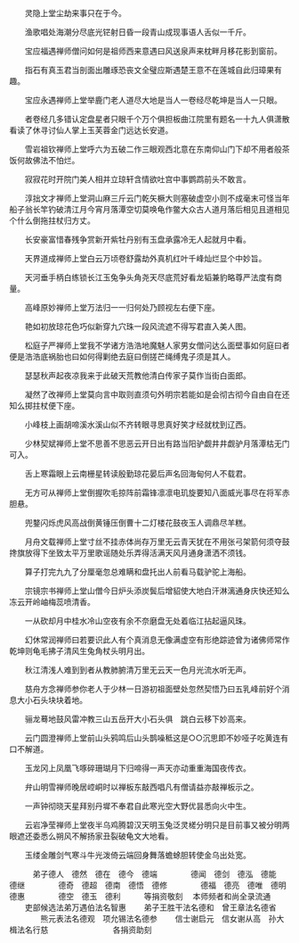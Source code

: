 <!-- { "loadSidebar": true } -->
　　灵隐上堂尘劫来事只在于今。

　　渔歌唱处海潮分尽底光铓射日昏一段青山成现事语人舌似一千斤。

　　宝应福遇禅师僧问如何是祖师西来意遇曰风送泉声来枕畔月移花影到窗前。

　　指石有真玉君当剖面出雕琢恐丧文全璧应斯遇楚王意不在莲城自此归璋果有趣。

　　宝应永遇禅师上堂举鹿门老人道尽大地是当人一卷经尽乾坤是当人一只眼。

　　者卷经几多错认定盘星者只眼千个万个俱担板曲江院里有题名一十九人俱潇散看读了休寻讨仙人掌上玉芙蓉金门远达长安道。

　　雪岩祖钦禅师上堂呼六为五破二作三眼观西北意在东南仰山门下却不用者般茶饭何故佛法不怕烂。

　　寂寂花时开院门美人相并立琼轩含情欲吐宫中事鹦鹉前头不敢言。

　　淳拙文才禅师上堂洞山麻三斤云门乾矢橛大则塞破虚空小则不成毫末可怪当年船子翁长竿钓破清江月今宵月落潭空切莫唤龟作鳖大众古人道月落后相见且道相见个什么倒拖拄杖归方丈。

　　长安豪富惜春残争赏新开紫牡丹别有玉盘承露冷无人起就月中看。

　　天界道成禅师上堂白云万顷卷舒露劫外真机红叶千峰灿烂显个中妙旨。

　　天河垂手柄白练锁长江玉兔争头角尧天尽底荒好看龙韬兼豹略尊严法度有商量。

　　高峰原妙禅师上堂万法归一一归何处乃顾视左右便下座。

　　艳如初放琼花色巧似新穿九穴珠一段风流遮不得写君直入美人图。

　　松庭子严禅师上堂我不学诸方浩浩地魔魅人家男女僧问达么面壁事如何庭曰者便是浩浩底祸胎也曰如何得剿绝去庭曰倒搓芒绳缚鬼子须是其人。

　　瑟瑟秋声起夜凉我来于此破天荒教他清白传家子莫作当街白面郎。

　　凝然了改禅师上堂莫向言中取则直须句外明宗若能如是会彻古彻今自由自在还知么掷拄杖便下座。

　　小峰枝上画胡啼溪水溪山似不齐转眼寻思真好笑才经就枕到辽西。

　　少林契斌禅师上堂不思善不思恶云开日出有路当阳驴觑井井觑驴月落潭枯无门可入。

　　舌上寒霜眼上云南栅星转读殷勤琼花晏后声名回海甸何人不载君。

　　无方可从禅师上堂倒握吹毛掠阵前霜锋凛凛电玑旋要知八面威光事尽在将军赤胆悬。

　　兜鍪闪烁虎风高战倒黄锤压倒曹十二灯楼花鼓夜玉人调鼎尽羊糕。

　　月舟文载禅师上堂寸丝不挂赤体尚存万里无云青天犹在不用张弓架箭何须夺鼓搀旗放得下坐致太平万里歌谣随处乐弄得活满天风月通身潇洒不须钱。

　　算子打完九九了分厘毫忽总难瞒和盘托出人前看马载驴驼上海船。

　　宗镜宗书禅师上堂山僧今日炉头添炭鬓后增貂使大地白汗淋漓通身庆快还知么冻云开岭岫梅蕊喷清香。

　　一从砍却月中桂水冷山空夜有余不奈磨盘无处着临江拈起逼风珠。

　　幻休常润禅师曰若要识此人有个真消息无像满虚空有形绝踪迹曾为诸佛师常作乾坤则龟毛拂子清风生兔角杖头明月出。

　　秋江清浅人难到到者从教肺腑清万里无云天一色月光流水听无声。

　　慈舟方念禅师参你老人于少林一日游初祖面壁处忽然契悟乃曰五乳峰前好个消息大小石头块块着地。

　　骊龙蓦地鼓风雷冲教三山五岳开大小石头俱　跳白云移下妙高来。

　　云门圆澄禅师上堂前山头鸦鸣后山头鹊噪秪这是○○沉思即不妙哑子吃黄连有口不解道。

　　玉龙冈上凤凰飞啄碎珊瑚月下归啼得一声天亦动重重海国夜传衣。

　　弁山明雪禅师晚居崆峒时以禅板东敲西唱凡有僧请益亦敲禅板示之。

　　一声钟彻晓天星拜别丹墀不奉君自此寒光空大野优昙悉向火中生。

　　云岩净莹禅师上堂夜半乌鸡腾碧汉天明玉兔泛灵槎分明只是目前事又被分明两眼遮还委悉么朔风不解扬家丑裂破龟文大地看。

　　玉缕金雕剑气寒斗牛光泼倚云端回身舞落蟾蜍胆转使金乌出处宽。

　　　弟子德人　德然　德在　德今　德端
　　　　德闻　德剑　德泓　德能　德继
　　　　德奇　德超　德南　德悟　德修
　　　　德福　德亮　德唯　德明　德惠
　　　　德空　德玉　德利　　　等捐资敬刻
　本师频者和尚全录流通
　　吏部候选法弟万遇伯法名智惠
　　弟子王胜干法名德和　曾王章法名德省
　　　　熊元表法名德观　项允锡法名德参
　　信士谢启元　信女谢从高　孙大楫法名行慈
　　　　　　　　各捐资助刻
